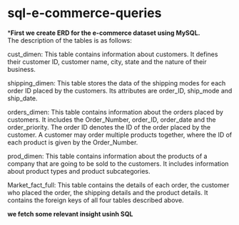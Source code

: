 # sql-e-commerce-queries
***First we create ERD for the e-commerce dataset using MySQL. <br>**
The description of the tables is as follows:

cust_dimen: This table contains information about customers. It defines their customer ID, customer name, city, state and the nature of their business.

shipping_dimen: This table stores the data of the shipping modes for each order ID placed by the customers. Its attributes are order_ID, ship_mode and ship_date.

orders_dimen: This table contains information about the orders placed by customers. It includes the Order_Number, order_ID, order_date and the order_priority. The order ID denotes the ID of the order placed by the customer. A customer may order multiple products together, where the ID of each product is given by the Order_Number. 

prod_dimen: This table contains information about the products of a company that are going to be sold to the customers. It includes information about product types and product subcategories. 

Market_fact_full: This table contains the details of each order, the customer who placed the order, the shipping details and the product details. It contains the foreign keys of all four tables described above.

**we fetch some relevant insight usinh SQL**
